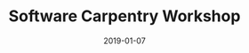 ---
title: Software Carpentry Workshop
date: 2019-01-07
end_date: 2019-01-08
instructors:
- Stephanie Thiede
- Ada Hagan
- Josie Libertucci
- Zena Lapp
helpers:
- Begüm D. Topçuoğlu
- Katie Saund
site: https://UMSWC.github.io/2019-01-07-umich-wise
etherpad: http://pad.software-carpentry.org/2018-01-07-umich-wise
eventbrite: 
material: The Unix Shell, Programming in R, Version Control with Git
audience: 
---